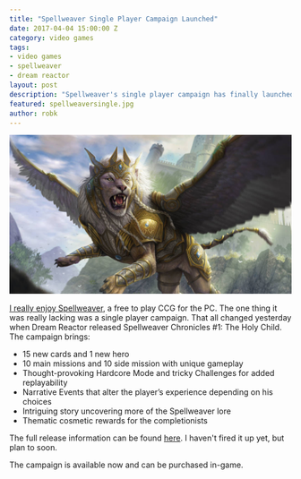 ```yaml
---
title: "Spellweaver Single Player Campaign Launched"
date: 2017-04-04 15:00:00 Z
category: video games
tags:
- video games
- spellweaver
- dream reactor
layout: post
description: "Spellweaver's single player campaign has finally launched with a slew on content."
featured: spellweaversingle.jpg
author: robk
---
```


![Spellweaver Single Player Campaign](/images/spellweaver/spellweaversingle.jpg)

[I really enjoy Spellweaver](http://pawnsperspective.com/Spellweaver-Review/), a free to play CCG for the PC. The one thing it was really lacking was a single player campaign. That all changed yesterday when Dream Reactor released Spellweaver Chronicles #1: The Holy Child. The campaign brings:


* 15 new cards and 1 new hero
* 10 main missions and 10 side mission with unique gameplay
* Thought-provoking Hardcore Mode and tricky Challenges for added replayability
* Narrative Events that alter the player’s experience depending on his choices
* Intriguing story uncovering more of the Spellweaver lore
* Thematic cosmetic rewards for the completionists

The full release information can be found [here](https://spellweaver-tcg.com/spell_news/single-player-campaign-now-available/). I haven't fired it up yet, but plan to soon.

The campaign is available now and can be purchased in-game.
